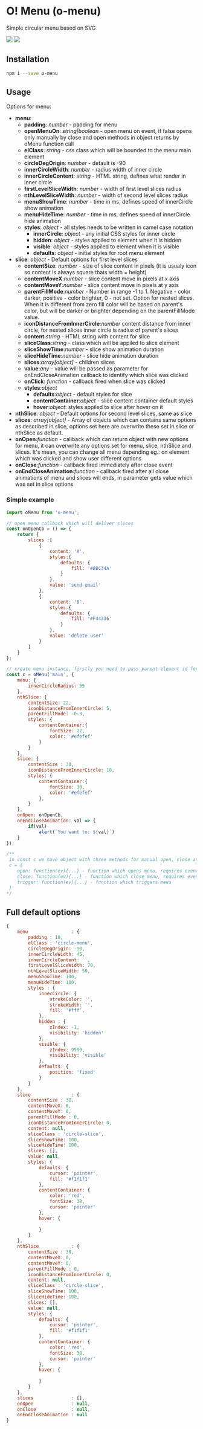 # O! Menu (o-menu)
Simple circular menu based on SVG

![](https://user-images.githubusercontent.com/7998389/34531622-37467548-f0b3-11e7-8d98-55ab43982525.png)
![](https://user-images.githubusercontent.com/7998389/34630442-6c3b1ca8-f26c-11e7-959f-133a87716aa7.gif)

## Installation
```bash
npm i --save o-menu
```
## Usage
Options for menu:

* **menu**:
    * **padding**: *number* - padding for menu
    * **openMenuOn**: *string|boolean* - open menu on event, if false opens only manually by close and open methods in object returns by oMenu function call
    * **elClass**: *string* - css class which will be bounded to the menu main element
    * **circleDegOrigin**: *number* - default is -90
    * **innerCircleWidth**: *number* - radius width of inner circle
    * **innerCircleContent**: *string* - HTML string, defines what render in inner circle
    * **firstLevelSliceWidth**: *number* - width of first level slices radius
    * **nthLevelSliceWidth**: *number* - width of second level slices radius
    * **menuShowTime**: *number* - time in ms, defines speed of innerCircle show animation 
    * **menuHideTime**: *number* - time in ms, defines speed of innerCircle hide animation
    * **styles**: *object* - all styles needs to be written in camel case notation
        * **innerCircle**: *object* - any initial CSS styles for inner circle
        * **hidden**: *object* - styles appiled to element when it is hidden
        * **visible**: *object* - styles appiled to element when it is visible
        * **defaults**: *object* - initial styles for root menu element
* **slice**: *object* - Default options for first level slices
    * **contentSize**: *number* - size of slice content in pixels (it is usualy icon so content is always square thats width = height)
    * **contentMoveX**:*number* - slice content move in pixels at x axis
    * **contentMoveY**:*number* - slice content move in pixels at y axis
    * **parentFillMode**:*number* - Number in range -1 to 1. Negative - color darker, positive - color brighter, 0 - not set.
    Option for nested slices. When it is different from zero fill color will be based on parent's color, but will be darker or brighter depending on the parentFillMode value. 
    * **iconDistanceFromInnerCircle**:*number* content distance from inner circle, for nested slices inner circle is radius of parent's slices
    * **content**:*string* - HTML string with content for slice
    * **sliceClass**:*string* - class which will be appiled to slice element
    * **sliceShowTime**:*number* - slice show animation duration
    * **sliceHideTime**:*number* - slice hide animation duration
    * **slices**:*array[object]* - children slices
    * **value**:*any* - value will be passed as parameter for onEndCloseAnimation callback to identify which slice was clicked
    * **onClick**: *function* - callback fired when slice was clicked
    * **styles**:*object*
        * **defaults**:*object* - default styles for slice
        * **contentContainer**:*object* - slice content container default styles
        * **hover**:*object*: styles appiled to slice after hover on it 
* **nthSlice**: *object* - Default options for second level slices, same as slice
* **slices**: *array[object]* - Array of objects which can contains same options as described in slice, options set here are overwrite these set in slice or nthSlice as default.
* **onOpen**:*function* - callback which can return object with new options for menu, it can overwrite any options set for menu, slice, nthSlice and slices. It's mean, you can change all menu depending eg.: on element which was clicked and show user different options
* **onClose**:*function* - callback fired immediately after close event
* **onEndCloseAnimation**:*function* - callback fired after all close animations of menu and slices will ends, in parameter gets value which was set in slice options 

### Simple example
```javascript
import oMenu from 'o-menu';

// open menu callback which will deliver slices
const onOpenCb = () => {
    return {
        slices :[
            {
                content: 'A',
                styles:{
                    defaults: {
                        fill: '#8BC34A'
                    }
                },
                value: 'send email'
            },
            {
                content: 'B',
                styles:{
                    defaults: {
                        fill: '#F44336'
                    }
                },
                value: 'delete user'
            }
        ]
    }
};

// create menu instance, firstly you need to pass parent element id for menu, secondly default options for menu 
const c = oMenu('main', {
    menu: {
        innerCircleRadius: 55
    },
    nthSlice: {
        contentSize: 22,
        iconDistanceFromInnerCircle: 5,
        parentFillMode: -0.3,
        styles: {
            contentContainer:{
                fontSize: 22,
                color: '#efefef'
            }
        }
    },
    slice: {
        contentSize : 30,
        iconDistanceFromInnerCircle: 10,
        styles: {
            contentContainer:{
                fontSize: 30,
                color: '#efefef'
            },
        }
    },
    onOpen: onOpenCb,
    onEndCloseAnimation: val => {
        if(val)
            alert(`You want to: ${val}`)
    }
});

/**
 in const c we have object with three methods for manual open, close and trigger menu
 c = {
    open: function(ev){...} - function which opens menu, requires event in first param
    close: function(ev){...} - function which close menu, requires event in first param
    trigger: function(ev){...} - function which triggers menu
 }
*/
```

## Full default options
```javascript
{
    menu                : {
        padding : 10,
        elClass : 'circle-menu',
        circleDegOrigin: -90,
        innerCircleWidth: 45,
        innerCircleContent: ``,
        firstLevelSliceWidth: 70,
        nthLevelSliceWidth: 50,
        menuShowTime: 100,
        menuHideTime: 100,
        styles : {
            innerCircle: {
                strokeColor: '',
                strokeWidth: '',
                fill: '#fff',
            },
            hidden : {
                zIndex: -1,
                visibility: 'hidden'
            },
            visible: {
                zIndex: 9999,
                visibility: 'visible'
            },
            defaults: {
                position: 'fixed'
            }
        }
    },
    slice               : {
        contentSize : 38,
        contentMoveX: 0,
        contentMoveY: 0,
        parentFillMode : 0,
        iconDistanceFromInnerCircle: 0,
        content: null,
        sliceClass : 'circle-slice',
        sliceShowTime: 100,
        sliceHideTime: 100,
        slices: [],
        value: null,
        styles: {
            defaults: {
                cursor: 'pointer',
                fill: '#f1f1f1'
            },
            contentContainer: {
                color: 'red',
                fontSize: 38,
                cursor: 'pointer'
            },
            hover: {
                
            }
        }
    },
    nthSlice            : {
        contentSize : 38,
        contentMoveX: 0,
        contentMoveY: 0,
        parentFillMode : 0,
        iconDistanceFromInnerCircle: 0,
        content: null,
        sliceClass : 'circle-slice',
        sliceShowTime: 100,
        sliceHideTime: 100,
        slices: [],
        value: null,
        styles: {
            defaults: {
                cursor: 'pointer',
                fill: '#f1f1f1'
            },
            contentContainer: {
                color: 'red',
                fontSize: 38,
                cursor: 'pointer'
            },
            hover: {
                
            }
        }
    },
    slices              : [],
    onOpen              : null,
    onClose             : null,
    onEndCloseAnimation : null
}
```
